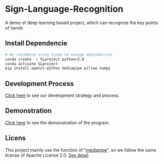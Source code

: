 # Sign-Language-Recognition
A demo of deep learning based project, which can recognize the key points of hands


## Install Dependencie
  ```bash
  # We recommend using Conda to manage dependencies
  conda create -n SLproject python=3.9
  conda activate SLproject
  pip install opencv-python mediapipe pillow numpy
  ```

## Development Process
  [Click here](Documents/Develop_Process.md) to see our development strategy and process.

## Demonstration
  [Click here](YOUR_DEMO_LINK_HERE) to see the demonstration of the program.

## Licens
  This project mainly use the function of "[mediapipe](https://github.com/google-ai-edge/mediapipe)", so we follow the same license of Apache License 2.0. [See detail](/LICENSE)
